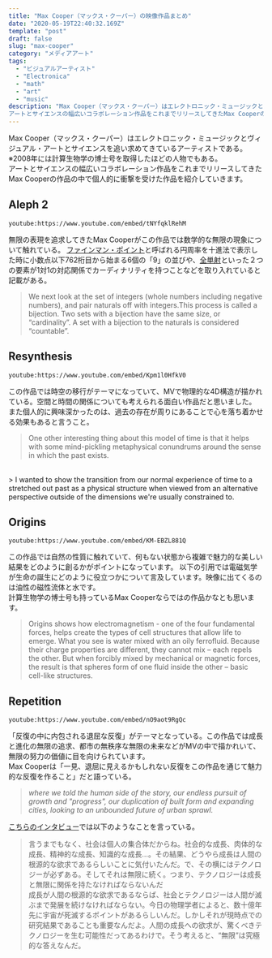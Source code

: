 ```yaml
---
title: "Max Cooper（マックス・クーパー）の映像作品まとめ"
date: "2020-05-19T22:40:32.169Z"
template: "post"
draft: false
slug: "max-cooper"
category: "メディアアート"
tags:
  - "ビジュアルアーティスト"
  - "Electronica"
  - "math"
  - "art"
  - "music"
description: "Max Cooper（マックス・クーパー）はエレクトロニック・ミュージックとヴィジュアル・アートとサイエンスを追い求めてきているアーティストである。※2008年には計算生物学の博士号を取得している。
アートとサイエンスの幅広いコラボレーション作品をこれまでリリースしてきたMax Cooperの作品の中で個人的に衝撃を受けた作品を紹介していきます。"
---
```


Max Cooper（マックス・クーパー）はエレクトロニック・ミュージックとヴィジュアル・アートとサイエンスを追い求めてきているアーティストである。※2008年には計算生物学の博士号を取得したほどの人物でもある。<br>
アートとサイエンスの幅広いコラボレーション作品をこれまでリリースしてきたMax Cooperの作品の中で個人的に衝撃を受けた作品を紹介していきます。

## Aleph 2
`youtube:https://www.youtube.com/embed/tNYfqklRehM`

無限の表現を追求してきたMax Cooperがこの作品では数学的な無限の現象について触れている。
[ファインマン・ポイント](https://ja.wikipedia.org/wiki/%E3%83%95%E3%82%A1%E3%82%A4%E3%83%B3%E3%83%9E%E3%83%B3%E3%83%BB%E3%83%9D%E3%82%A4%E3%83%B3%E3%83%88)と呼ばれる円周率を十進法で表示した時に小数点以下762桁目から始まる6個の「9」の並びや、[全単射](https://ja.wikipedia.org/wiki/%E5%85%A8%E5%8D%98%E5%B0%84)といった２つの要素が1対1の対応関係でカーディナリティを持つことなどを取り入れていると記載がある。

> We next look at the set of integers (whole numbers including negative numbers), and pair naturals off with integers.This process is called a bijection. Two sets with a bijection have the same size, or “cardinality”. A set with a bijection to the naturals is considered “countable”. 

## Resynthesis
`youtube:https://www.youtube.com/embed/Kpm1l0HfkV0`

この作品では時空の移行がテーマになっていて、MVで物理的な4D構造が描かれている。空間と時間の関係についても考えられる面白い作品だと思いました。
また個人的に興味深かったのは、過去の存在が周りにあることで心を落ち着かせる効果もあると言うこと。

> One other interesting thing about this model of time is that it helps with some mind-pickling metaphysical conundrums around the sense in which the past exists.
<br>
> I wanted to show the transition from our normal experience of time to a stretched out past as a physical structure when viewed from an alternative perspective outside of the dimensions we're usually constrained to. 

## Origins
`youtube:https://www.youtube.com/embed/KM-EBZL881Q`

この作品では自然の性質に触れていて、何もない状態から複雑で魅力的な美しい結果をどのように創るかがポイントになっています。
以下の引用では電磁気学が生命の誕生にどのように役立つかについて言及しています。映像に出てくるのは油性の磁性流体と水です。
<br>
計算生物学の博士号も持っているMax Cooperならではの作品かなとも思います。

> Origins shows how electromagnetism - one of the four fundamental forces, helps create the types of cell structures that allow life to emerge.
What you see is water mixed with an oily ferrofluid. Because their charge properties are different, they cannot mix – each repels the other. But when forcibly mixed by mechanical or magnetic forces, the result is that spheres form of one fluid inside the other – basic cell-like structures.

## Repetition
`youtube:https://www.youtube.com/embed/nO9aot9RgQc`

「反復の中に内包される退屈な反復」がテーマとなっている。この作品では成長と進化の無限の追求、都市の無秩序な無限の未来などがMVの中で描かれいて、無限の努力の価値に目を向けられています。<br>
Max Cooperは「一見、退屈に見えるかもしれない反復をこの作品を通じて魅力的な反復を作ること」だと語っている。

> _where we told the human side of the story, our endless pursuit of growth and "progress", our duplication of built form and expanding cities, looking to an unbounded future of urban sprawl._

[こちらのインタビュー](https://www.mixmag.jp/features/max-cooper-interview-2019.html)では以下のようなことを言っている。

>言うまでもなく、社会は個人の集合体だからね。社会的な成長、肉体的な成長、精神的な成長、知識的な成長…。その結果、どうやら成長は人間の根源的な欲求であるらしいことに気付いたんだ。で、その横にはテクノロジーが必ずある。そしてそれは無限に続く。つまり、テクノロジーは成長と無限に関係を持たなければならないんだ<br>
成長が人間の根源的な欲求であるならば、社会とテクノロジーは人間が滅ぶまで発展を続けなければならない。今日の物理学者によると、数十億年先に宇宙が死滅するポイントがあるらしいんだ。しかしそれが現時点での研究結果であることも重要なんだよ。人間の成長への欲求が、驚くべきテクノロジーを生む可能性だってあるわけで。そう考えると、“無限”は究極的な答えなんだ。